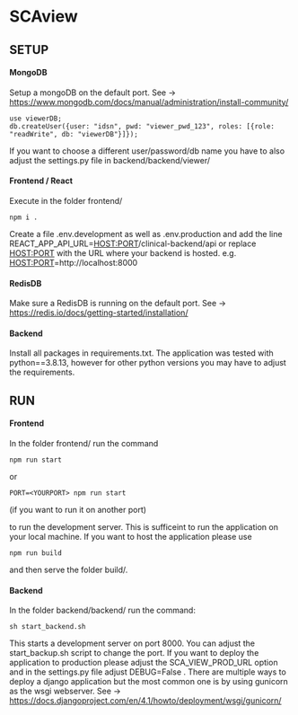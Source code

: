 # SCAview


## SETUP


#### MongoDB
Setup a mongoDB on the default port. See -> https://www.mongodb.com/docs/manual/administration/install-community/

```
use viewerDB;
db.createUser({user: "idsn", pwd: "viewer_pwd_123", roles: [{role: "readWrite", db: "viewerDB"}]});
```
If you want to choose a different user/password/db name you have to also adjust the settings.py file in backend/backend/viewer/

#### Frontend / React

Execute in the folder frontend/
```
npm i . 

```
Create a file .env.development as well as .env.production and add the line REACT_APP_API_URL=<HOST:PORT>/clinical-backend/api
or replace <HOST:PORT> with the URL where your backend is hosted. e.g. <HOST:PORT>=http://localhost:8000

#### RedisDB

Make sure a RedisDB is running on the default port. See -> https://redis.io/docs/getting-started/installation/


#### Backend

Install all packages in requirements.txt. The application was tested with python==3.8.13, however for other python versions you may have to adjust the requirements.

## RUN

#### Frontend 

In the folder frontend/ run the command 
```
npm run start

```
or 
```
PORT=<YOURPORT> npm run start
```
(if you want to run it on another port)

to run the development server. This is sufficeint to run the application on your local machine. If you want to host the application please use 
```
npm run build
```
and then serve the folder build/. 

#### Backend 

In the folder backend/backend/ run the command: 

```
sh start_backend.sh
```
This starts a development server on port 8000. You can adjust the start_backup.sh script to change the port. 
If you want to deploy the application to production please adjust the SCA_VIEW_PROD_URL option and in the settings.py file adjust DEBUG=False . There are multiple ways to deploy a django application but the most common one is by using gunicorn as the wsgi webserver. See -> https://docs.djangoproject.com/en/4.1/howto/deployment/wsgi/gunicorn/
